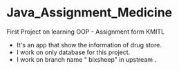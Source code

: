 # Java_Assignment_Medicine
First Project on learning OOP - Assignment form KMITL
- It's an app that show the information of drug store.
- I work on only database for this project.
- I work on branch name " blxsheep" in upstream .
